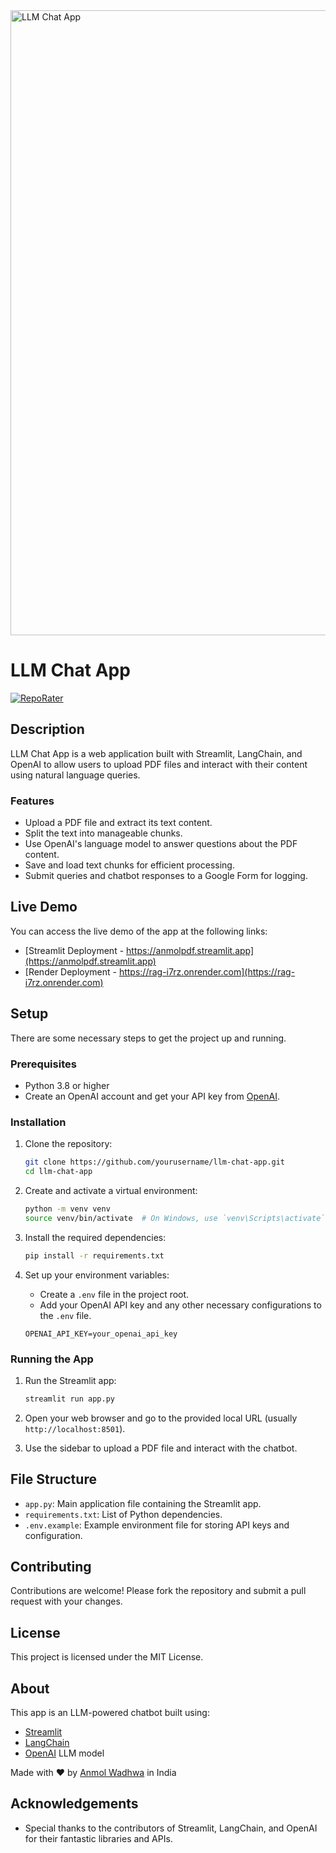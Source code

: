 <a href="https://github.com/anmolwadhwaxx/RAG" target="_blank">
    <img src="https://via.placeholder.com/1000x300.png?text=LLM+Chat+App" target="_blank" alt="LLM Chat App" width="1000">
</a>

# LLM Chat App

[![RepoRater](https://repo-rater.eddiehub.io/api/badge?owner=yourusername&name=llm-chat-app)](https://repo-rater.eddiehub.io/rate?owner=yourusername&name=llm-chat-app&format=percentage)

## Description

LLM Chat App is a web application built with Streamlit, LangChain, and OpenAI to allow users to upload PDF files and interact with their content using natural language queries.

### Features

- Upload a PDF file and extract its text content.
- Split the text into manageable chunks.
- Use OpenAI's language model to answer questions about the PDF content.
- Save and load text chunks for efficient processing.
- Submit queries and chatbot responses to a Google Form for logging.

## Live Demo

You can access the live demo of the app at the following links:
- [Streamlit Deployment - https://anmolpdf.streamlit.app](https://anmolpdf.streamlit.app)
- [Render Deployment - https://rag-i7rz.onrender.com](https://rag-i7rz.onrender.com)

## Setup

There are some necessary steps to get the project up and running.

### Prerequisites

- Python 3.8 or higher
- Create an OpenAI account and get your API key from [OpenAI](https://platform.openai.com/).

### Installation

1. Clone the repository:
    ```bash
    git clone https://github.com/yourusername/llm-chat-app.git
    cd llm-chat-app
    ```

2. Create and activate a virtual environment:
    ```bash
    python -m venv venv
    source venv/bin/activate  # On Windows, use `venv\Scripts\activate`
    ```

3. Install the required dependencies:
    ```bash
    pip install -r requirements.txt
    ```

4. Set up your environment variables:
    - Create a `.env` file in the project root.
    - Add your OpenAI API key and any other necessary configurations to the `.env` file.
    ```env
    OPENAI_API_KEY=your_openai_api_key
    ```

### Running the App

1. Run the Streamlit app:
    ```bash
    streamlit run app.py
    ```

2. Open your web browser and go to the provided local URL (usually `http://localhost:8501`).

3. Use the sidebar to upload a PDF file and interact with the chatbot.

## File Structure

- `app.py`: Main application file containing the Streamlit app.
- `requirements.txt`: List of Python dependencies.
- `.env.example`: Example environment file for storing API keys and configuration.

## Contributing

Contributions are welcome! Please fork the repository and submit a pull request with your changes.

## License

This project is licensed under the MIT License.

## About

This app is an LLM-powered chatbot built using:
- [Streamlit](https://streamlit.io/)
- [LangChain](https://python.langchain.com/)
- [OpenAI](https://platform.openai.com/docs/models) LLM model

Made with ❤️ by [Anmol Wadhwa](https://linkedin.com/in/anmol-wadhwa) in India

## Acknowledgements

- Special thanks to the contributors of Streamlit, LangChain, and OpenAI for their fantastic libraries and APIs.
